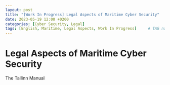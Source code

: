 ```yaml
---
layout: post
title: "[Work In Progress] Legal Aspects of Maritime Cyber Security"
date: 2023-05-19 12:00 +0200
categories: [Cyber Security, Legal]
tags: [English, Maritime, Legal Aspects, Work In Progress]     # TAG names should always be lowercase
---
```


# Legal Aspects of Maritime Cyber Security

The Tallinn Manual
